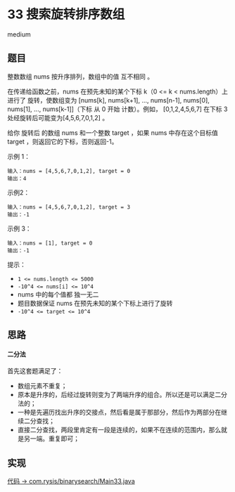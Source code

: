 # 33 搜索旋转排序数组

medium

## 题目

整数数组 nums 按升序排列，数组中的值 互不相同 。

在传递给函数之前，nums 在预先未知的某个下标 k（0 <= k < nums.length）上进行了 旋转，使数组变为 [nums[k], nums[k+1], ..., nums[n-1], nums[0], nums[1], ..., nums[k-1]]（下标 从 0 开始 计数）。例如， [0,1,2,4,5,6,7] 在下标 3 处经旋转后可能变为[4,5,6,7,0,1,2] 。

给你 旋转后 的数组 nums 和一个整数 target ，如果 nums 中存在这个目标值 target ，则返回它的下标，否则返回-1。

示例 1：
```
输入：nums = [4,5,6,7,0,1,2], target = 0
输出：4
```
示例2：
```
输入：nums = [4,5,6,7,0,1,2], target = 3
输出：-1
```
示例 3：
```
输入：nums = [1], target = 0
输出：-1
```

提示：

- `1 <= nums.length <= 5000`
- `-10^4 <= nums[i] <= 10^4`
- nums 中的每个值都 独一无二
- 题目数据保证 nums 在预先未知的某个下标上进行了旋转
- `-10^4 <= target <= 10^4`

## 思路

#### 二分法

首先这套题满足了：
- 数组元素不重复；
- 原本是升序的，后经过旋转则变为了两端升序的组合。所以还是可以满足二分法的；
- 一种是先遍历找出升序的交接点，然后看是属于那部分，然后作为两部分在继续二分查找；
- 直接二分查找，两段里肯定有一段是连续的，如果不在连续的范围内，那么就是另一端。重复即可；

## 实现

[代码 -> com.rysis/binarysearch/Main33.java](../../src/com/rysis/binarysearch/Main33.java)